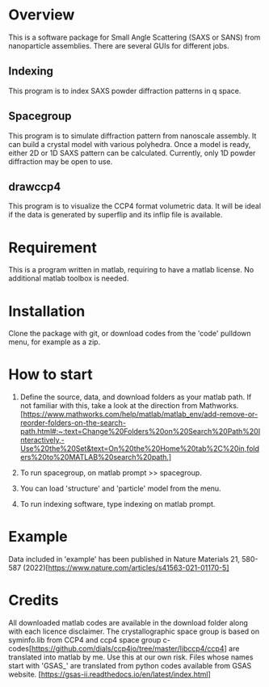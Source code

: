 # Overview
This is a software package for Small Angle Scattering (SAXS or SANS) from nanoparticle assemblies. There are several GUIs for different jobs. 
## Indexing
This program is to index SAXS powder diffraction patterns in q space. 
## Spacegroup
This program is to simulate diffraction pattern from nanoscale assembly. It can build a crystal model with various polyhedra. Once a model is ready, either 2D or 1D SAXS pattern can be calculated. Currently, only 1D powder diffraction may be open to use.
## drawccp4
This program is to visualize the CCP4 format volumetric data. It will be ideal if the data is generated by superflip and its inflip file is available.
# Requirement
This is a program written in matlab, requiring to have a matlab license.
No additional matlab toolbox is needed.

# Installation
Clone the package with git, or download codes from the 'code' pulldown menu, for example as a zip. 

# How to start
1. Define the source, data, and download folders as your matlab path. If not familiar with this, take a look at the direction from Mathworks. [https://www.mathworks.com/help/matlab/matlab_env/add-remove-or-reorder-folders-on-the-search-path.html#:~:text=Change%20Folders%20on%20Search%20Path%20Interactively,-Use%20the%20Set&text=On%20the%20Home%20tab%2C%20in,folders%20to%20MATLAB%20search%20path.]

2. To run spacegroup, on matlab prompt >> spacegroup. 
3. You can load 'structure' and 'particle' model from the menu.
4. To run indexing software, type indexing on matlab prompt.

# Example
Data included in 'example' has been published in Nature Materials 21, 580-587 (2022)[https://www.nature.com/articles/s41563-021-01170-5]

# Credits
All downloaded matlab codes are available in the download folder along with each licence disclaimer. 
The crystallographic space group is based on syminfo.lib from CCP4 and ccp4 space group c-codes[https://github.com/dials/ccp4io/tree/master/libccp4/ccp4] are translated into matlab by me. Use this at our own risk. Files whose names start with 'GSAS_' are translated from python codes available from GSAS website. [https://gsas-ii.readthedocs.io/en/latest/index.html]
